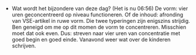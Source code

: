 - Wat wordt het bijzondere van deze dag? (Het is nu 06:56) De vorm: vier uren geconcentreerd op niveau functioneren. Of de inhoud: afronding van VSE-artikel in ruwe vorm. Die twee typeringen zijn enigszins strijdig. Ben geneigd om me op dit momen de vorm te concentreren. Misschien moet dat ook even. Dus: streven naar vier uren van concentratie met goed begin en goed einde. Vanavond weer wat over de kinderen schrijven.